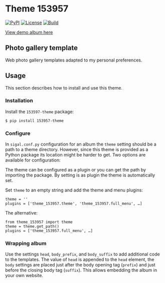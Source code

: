 # Theme 153957

[![PyPI](https://img.shields.io/pypi/v/153957-theme)](https://pypi.org/project/153957-theme/)
[![License](https://img.shields.io/github/license/153957/153957-theme)](LICENSE)
[![Build](https://github.com/153957/153957-theme/actions/workflows/tests.yml/badge.svg?branch=main)](https://github.com/153957/153957-theme/actions)

[View demo album here](https://153957.github.io/153957-theme/)


## Photo gallery template

Web photo gallery templates adapted to my personal preferences.


## Usage

This section describes how to install and use this theme.


### Installation

Install the `153597-theme` package:

    $ pip install 153957-theme


### Configure

In `sigal.conf.py` configuration for an album the `theme` setting should be
a path to a theme directory. However, since this theme is provided as a Python
package its location might be harder to get. Two options are available for
configuration:

The theme can be configured as a plugin or you can get the path by importing
the package. By setting is as plugin the theme is automatically set.

Set `theme` to an empty string and add the theme and menu plugins:

    theme = ''
    plugins = ['theme_153957.theme', 'theme_153957.full_menu', …]

The alternative:

    from theme_153957 import theme
    theme = theme.get_path()
    plugins = ['theme_153957.full_menu', …]


### Wrapping album

Use the settings `head`, `body_prefix`, and `body_suffix` to add additional
code to the templates. The value of `head` is appended to the `head` element,
the `body` settings are placed just after the body opening tag (`prefix`) and
just before the closing body tag (`suffix`). This allows embedding the album
in your own website.
